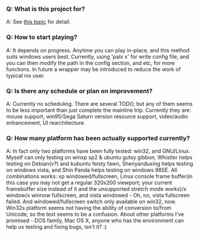 ### Q: What is this project for? ###
A: See [this topic](http://gamerhome.net/bbs/viewthread.php?tid=231593) for detail.

### Q: How to start playing? ###
A: It depends on progress. Anytime you can play in-place, and this method suits windows users best. Currently, using 'palx x' for write config file, and you can then modify the path in the config section, and etc, for more functions. In future a wrapper may be introduced to reduce the work of typical nix user.

### Q: Is there any schedule or plan on improvement? ###
A: Currently no scheduling. There are several TODO, but any of them seems to be less important than just complete the mainline trip. Currently they are: mouse support, win95/Sega Saturn version resource support, video/audio enhancement, UI rearchitecture.

### Q: How many platform has been actually supported currently? ###
A: In fact only two platforms have been fully tested: win32, and GNU/Linux. Myself can only testing on winxp sp2 & ubuntu gutsy gibbon, Whistler helps testing on Debian(v?) and kubuntu feisty fawn, Shenyanduxing helps testing on windows vista, and Shin Panda helps testing on windows 98SE. All combinations works: xp windowed/fullscreen, Linux console frame buffer(in this case you may not get a regular 320x200 viewport; your current framebuffer size instead of it and the unsupported stretch mode works)/x window/x winnow fullscreen, and vista windowed - Oh, no, vista fullscreen failed. And windowed/fullscreen switch only available on win32, now. Win32s platform seems not having the ability  of conversion to/from Unicode, so the text seems to be a confusion. About other platforms I've promised - DOS family, Mac OS X, anyone who has the environment can help us testing and fixing bugs, isn't it? :)